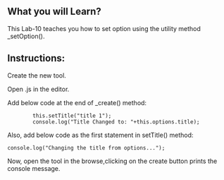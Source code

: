 ## What you will Learn?

This Lab-10 teaches you how to set option using the utility method _setOption().


## Instructions:

Create the new tool.

 Open .js in the editor.

 Add below code at the end of _create() method:

 			this.setTitle("title 1");
            console.log("Title Changed to: "+this.options.title);

 Also, add below code as the first statement in setTitle() method:


 	console.log("Changing the title from options...");


 Now, open the tool in the browse,clicking on the create button prints the console message.

 



 
